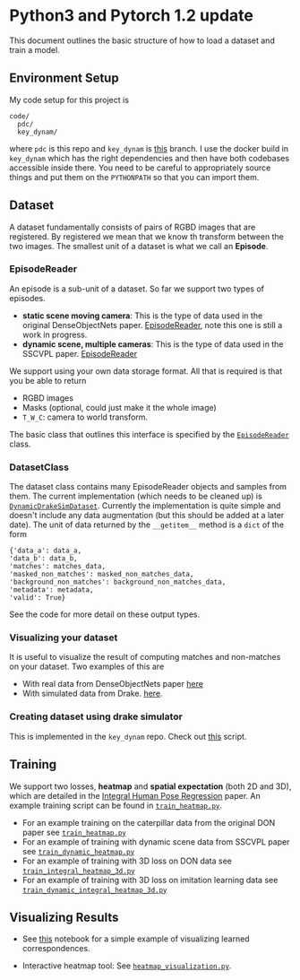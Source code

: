 # Python3 and Pytorch 1.2 update
This document outlines the basic structure of how to load a dataset and train a model.

## Environment Setup
My code setup for this project is

```
code/
  pdc/
  key_dynam/
```

where `pdc` is this repo and `key_dynam` is [this](https://github.com/RobotLocomotion/key_dynam/tree/lm-pdc-rebase-2) branch. I use the docker build in `key_dynam` which has the right dependencies and then have both codebases accessible inside there. You need to be careful to appropriately source things and put them on the `PYTHONPATH` so that you can import them.




## Dataset
A dataset fundamentally consists of pairs of RGBD images that are registered. By registered we mean that we know th
transform between the two images. The smallest unit of a dataset is what we call an **Episode**.

### EpisodeReader
An episode is a sub-unit of a dataset. So far we support two types of episodes.
- **static scene moving camera**: This is the type of data used in the original DenseObjectNets paper. 
[EpisodeReader](..//dense_correspondence/dataset/spartan_episode_reader.py), note this one is still a work in progress.
- **dynamic scene, multiple cameras**: This is the type of data used in the SSCVPL paper. [EpisodeReader](https://github.com/RobotLocomotion/key_dynam/blob/lm-pdc-rebase-2/dataset/drake_sim_episode_reader.py)

We support using your own data storage format. All that is required is that you be able to return

- RGBD images
- Masks (optional, could just make it the whole image)
- `T_W_C`: camera to world transform.

The basic class that outlines this interface is specified by the 
[`EpisodeReader` ](../dense_correspondence/dataset/episode_reader.py)
class.

### DatasetClass
The dataset class contains many EpisodeReader objects and samples from them. The current implementation
(which needs to be cleaned up) is [`DynamicDrakeSimDataset`](../dense_correspondence/dataset/dynamic_drake_sim_dataset.py). 
Currently the implementation is quite simple and doesn't include any data augmentation (but this should be added at a later 
date). The unit of data returned by the `__getitem__` method is a `dict` of the form

```
{'data_a': data_a,
'data_b': data_b,
'matches': matches_data,
'masked_non_matches': masked_non_matches_data,
'background_non_matches': background_non_matches_data,
'metadata': metadata,
'valid': True}
```

See the code for more detail on these output types. 

### Visualizing your dataset
It is useful to visualize the result of computing matches and non-matches on your dataset. Two examples of this are
- With real data from DenseObjectNets paper [here](../dense_correspondence/dataset/simple_dataset_test_episode_reader.ipynb)
- With simulated data from Drake. [here](https://github.com/RobotLocomotion/key_dynam/blob/lm-pdc-rebase-2/notebooks/pdc_drake_sim_dataset_test.ipynb).

### Creating dataset using drake simulator
This is implemented in the `key_dynam` repo. Check out [this](https://github.com/RobotLocomotion/key_dynam/blob/lm-pdc-rebase-2/experiments/05/collect_episodes.py) script.


## Training

We support two losses, **heatmap** and **spatial expectation** (both 2D and 3D), which are detailed in the [Integral Human Pose Regression](https://arxiv.org/abs/1711.08229) paper. An example training script can be found in 
[`train_heatmap.py`](../dense_correspondence/training/train_drake_sim_dynamic_heatmap.py).

- For an example training on the caterpillar data from the original DON paper see [`train_heatmap.py`](../dense_correspondence/experiments/heatmap/train_heatmap.py)
- For an example of training with dynamic scene data from SSCVPL paper see [`train_dynamic_heatmap.py`](../dense_correspondence/experiments/heatmap/train_dynamic_heatmap.py)
- For an example of training with 3D loss on DON data see [`train_integral_heatmap_3d.py`](../dense_correspondence/experiments/heatmap/train_integral_heatmap_3d.py)
- For an example of training with 3D loss on imitation learning data see [`train_dynamic_integral_heatmap_3d.py`](../dense_correspondence/experiments/heatmap/train_dynamic_integral_heatmap_3d.py)



## Visualizing Results
- See [this](../dense_correspondence/evaluation/visualize_learned_correspondences.ipynb) notebook for a simple example of visualizing learned correspondences. 

- Interactive heatmap tool: See [`heatmap_visualization.py`](../dense_correspondence/experiments/heatmap/heatmap_visualization.py).
